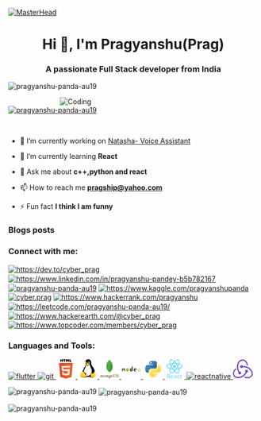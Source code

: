 [![MasterHead](https://media-exp3.licdn.com/dms/image/C4E16AQGFaUOJK8qyHw/profile-displaybackgroundimage-shrink_200_800/0/1626117530682?e=1631750400&v=beta&t=U1KTLcm1XM9gX6mzpaSMwurfGsnEI-CaGg-ndgn2N_8)](https://github.com/pragyanshu-panda-au19)
<h1 align="center">Hi 👋, I'm Pragyanshu(Prag)</h1>
<h3 align="center">A passionate Full Stack developer from India</h3>

<p align="left"> <img src="https://komarev.com/ghpvc/?username=pragyanshu-panda-au19&label=Profile%20views&color=0e75b6&style=flat" alt="pragyanshu-panda-au19" /> </p>
<img align="right" alt="Coding" width="400" src="https://cdn.dribbble.com/users/2646423/screenshots/5507196/computer.gif"
<p align="left"> <a href="https://github.com/ryo-ma/github-profile-trophy"><img src="https://github-profile-trophy.vercel.app/?username=pragyanshu-panda-au19" alt="pragyanshu-panda-au19" /></a> </p>

<p align="left"> <a href="https://twitter.com/" target="blank"><img src="https://img.shields.io/twitter/follow/?logo=twitter&style=for-the-badge" alt="" /></a> </p>

- 🔭 I’m currently working on [Natasha- Voice Assistant](https://github.com/pragyanshu-panda-au19/Voice-assistant)

- 🌱 I’m currently learning **React**

- 💬 Ask me about **c++,python and react**

- 📫 How to reach me **pragship@yahoo.com**

- ⚡ Fun fact **I think I am funny**

### Blogs posts
<!-- BLOG-POST-LIST:START -->
<!-- BLOG-POST-LIST:END -->

<h3 align="left">Connect with me:</h3>
<p align="left">
<a href="https://dev.to/https://dev.to/cyber_prag" target="blank"><img align="center" src="https://cdn.jsdelivr.net/npm/simple-icons@3.0.1/icons/dev-dot-to.svg" alt="https://dev.to/cyber_prag" height="30" width="40" /></a>
<a href="https://linkedin.com/in/https://www.linkedin.com/in/pragyanshu-pandey-b5b782167" target="blank"><img align="center" src="https://raw.githubusercontent.com/rahuldkjain/github-profile-readme-generator/master/src/images/icons/Social/linked-in-alt.svg" alt="https://www.linkedin.com/in/pragyanshu-pandey-b5b782167" height="30" width="40" /></a>
<a href="https://codesandbox.com/pragyanshu-panda-au19" target="blank"><img align="center" src="https://cdn.jsdelivr.net/npm/simple-icons@3.0.1/icons/codesandbox.svg" alt="pragyanshu-panda-au19" height="30" width="40" /></a>
<a href="https://www.kaggle.com/pragyanshupanda" target="blank"><img align="center" src="https://raw.githubusercontent.com/rahuldkjain/github-profile-readme-generator/master/src/images/icons/Social/kaggle.svg" alt="https://www.kaggle.com/pragyanshupanda" height="30" width="40" /></a>
<a href="https://instagram.com/cyber.prag" target="blank"><img align="center" src="https://raw.githubusercontent.com/rahuldkjain/github-profile-readme-generator/master/src/images/icons/Social/instagram.svg" alt="cyber.prag" height="30" width="40" /></a>
<a href="https://www.hackerrank.com/pragyanshu" target="blank"><img align="center" src="https://raw.githubusercontent.com/rahuldkjain/github-profile-readme-generator/master/src/images/icons/Social/hackerrank.svg" alt="https://www.hackerrank.com/pragyanshu" height="30" width="40" /></a>
<a href="leetcode.com/pragyanshu-panda-au19/" target="blank"><img align="center" src="https://raw.githubusercontent.com/rahuldkjain/github-profile-readme-generator/master/src/images/icons/Social/leet-code.svg" alt="https://leetcode.com/pragyanshu-panda-au19/" height="30" width="40" /></a>
<a href="https://www.hackerearth.com/@cyber_prag" target="blank"><img align="center" src="https://raw.githubusercontent.com/rahuldkjain/github-profile-readme-generator/master/src/images/icons/Social/hackerearth.svg" alt="https://www.hackerearth.com/@cyber_prag" height="30" width="40" /></a>
<a href="https://www.topcoder.com/members/cyber_prag" target="blank"><img align="center" src="https://cdn.jsdelivr.net/npm/simple-icons@3.0.1/icons/topcoder.svg" alt="https://www.topcoder.com/members/cyber_prag" height="30" width="40" /></a>
</p>

<h3 align="left">Languages and Tools:</h3>
<p align="left"> <a href="https://flutter.dev" target="_blank"> <img src="https://www.vectorlogo.zone/logos/flutterio/flutterio-icon.svg" alt="flutter" width="40" height="40"/> </a> <a href="https://git-scm.com/" target="_blank"> <img src="https://www.vectorlogo.zone/logos/git-scm/git-scm-icon.svg" alt="git" width="40" height="40"/> </a> <a href="https://www.w3.org/html/" target="_blank"> <img src="https://raw.githubusercontent.com/devicons/devicon/master/icons/html5/html5-original-wordmark.svg" alt="html5" width="40" height="40"/> </a> <a href="https://www.linux.org/" target="_blank"> <img src="https://raw.githubusercontent.com/devicons/devicon/master/icons/linux/linux-original.svg" alt="linux" width="40" height="40"/> </a> <a href="https://www.mongodb.com/" target="_blank"> <img src="https://raw.githubusercontent.com/devicons/devicon/master/icons/mongodb/mongodb-original-wordmark.svg" alt="mongodb" width="40" height="40"/> </a> <a href="https://nodejs.org" target="_blank"> <img src="https://raw.githubusercontent.com/devicons/devicon/master/icons/nodejs/nodejs-original-wordmark.svg" alt="nodejs" width="40" height="40"/> </a> <a href="https://www.python.org" target="_blank"> <img src="https://raw.githubusercontent.com/devicons/devicon/master/icons/python/python-original.svg" alt="python" width="40" height="40"/> </a> <a href="https://reactjs.org/" target="_blank"> <img src="https://raw.githubusercontent.com/devicons/devicon/master/icons/react/react-original-wordmark.svg" alt="react" width="40" height="40"/> </a> <a href="https://reactnative.dev/" target="_blank"> <img src="https://reactnative.dev/img/header_logo.svg" alt="reactnative" width="40" height="40"/> </a> <a href="https://redux.js.org" target="_blank"> <img src="https://raw.githubusercontent.com/devicons/devicon/master/icons/redux/redux-original.svg" alt="redux" width="40" height="40"/> </a> </p>

<p><img align="left" src="https://github-readme-stats.vercel.app/api/top-langs?username=pragyanshu-panda-au19&show_icons=true&locale=en&layout=compact" alt="pragyanshu-panda-au19" /></p>

<p>&nbsp;<img align="center" src="https://github-readme-stats.vercel.app/api?username=pragyanshu-panda-au19&show_icons=true&locale=en" alt="pragyanshu-panda-au19" /></p>

<p><img align="center" src="https://github-readme-streak-stats.herokuapp.com/?user=pragyanshu-panda-au19&" alt="pragyanshu-panda-au19" /></p>
